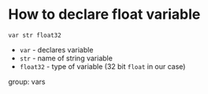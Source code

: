 # How to declare float variable

```golang
var str float32
```

- `var` - declares variable
- `str` - name of string variable
- `float32` - type of variable (32 bit `float` in our case)

group: vars


